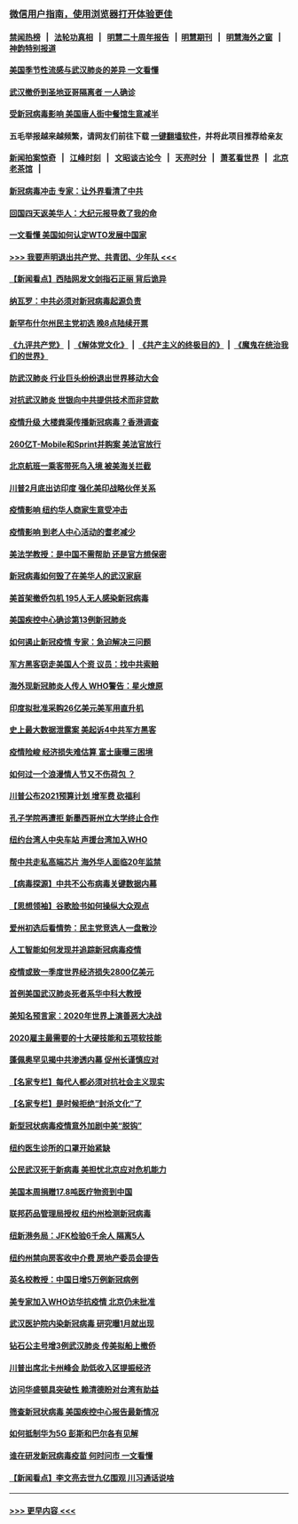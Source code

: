 ### [微信用户指南，使用浏览器打开体验更佳](https://github.com/gfw-breaker/banned-news1/blob/master/indexes/wechat-guide.md?t=0)
#### [禁闻热榜](热点新闻.md?t=0)  &nbsp;&nbsp;|&nbsp;&nbsp; [法轮功真相](https://github.com/gfw-breaker/truth/blob/master/README.md?t=0) &nbsp;&nbsp;|&nbsp;&nbsp; [明慧二十周年报告](https://github.com/gfw-breaker/mh-reports/blob/master/README.md?t=0) &nbsp;&nbsp;|&nbsp;&nbsp;[明慧期刊](https://github.com/gfw-breaker/mh-qikan) &nbsp;&nbsp;|&nbsp;&nbsp; [明慧海外之窗](https://github.com/gfw-breaker/mh-news/blob/master/README.md?t=0) &nbsp;&nbsp;|&nbsp;&nbsp; [神韵特别报道](https://github.com/gfw-breaker/mh-news/blob/master/shenyun.md?t=0)
#### [美国季节性流感与武汉肺炎的差异 一文看懂](../pages/nsc412/n11862428.md?t=02121502) 
#### [武汉撤侨到圣地亚哥隔离者 一人确诊](../pages/nsc412/n11862460.md?t=02121502) 
#### [受新冠病毒影响 美国唐人街中餐馆生意减半](../pages/nsc412/n11861940.md?t=02121502) 
#### 五毛举报越来越频繁，请网友们前往下载 [一键翻墙软件](https://github.com/gfw-breaker/ssr-accounts)，并将此项目推荐给亲友
#### [新闻拍案惊奇](https://github.com/gfw-breaker/banned-news1/blob/master/pages/link4.md) &nbsp;&nbsp;|&nbsp;&nbsp; [江峰时刻](https://github.com/gfw-breaker/banned-news1/blob/master/pages/link4.md) &nbsp;&nbsp;|&nbsp;&nbsp; [文昭谈古论今](https://github.com/gfw-breaker/banned-news1/blob/master/pages/link4.md) &nbsp;&nbsp;|&nbsp;&nbsp; [天亮时分](https://github.com/gfw-breaker/banned-news1/blob/master/pages/link4.md) &nbsp;&nbsp;|&nbsp;&nbsp; [萧茗看世界](https://github.com/gfw-breaker/banned-news1/blob/master/pages/link4.md) &nbsp;&nbsp;|&nbsp;&nbsp; [北京老茶馆](https://github.com/gfw-breaker/banned-news1/blob/master/pages/link4.md) &nbsp;&nbsp;|&nbsp;&nbsp; 
#### [新冠病毒冲击 专家：让外界看清了中共](../pages/nsc412/n11862280.md?t=02121502) 
#### [回国四天返美华人：大纪元报导救了我的命](../pages/nsc412/n11862181.md?t=02121502) 
#### [一文看懂 美国如何认定WTO发展中国家](../pages/nsc412/n11862051.md?t=02121502) 
#### [>>> 我要声明退出共产党、共青团、少年队 <<<](https://github.com/begood0513/goodnews/blob/master/quit/letter.md) 
#### [【新闻看点】西陆网发文剑指石正丽 背后诡异](../pages/nsc412/n11861792.md?t=02121502) 
#### [纳瓦罗：中共必须对新冠病毒起源负责](../pages/nsc412/n11861810.md?t=02121502) 
#### [新罕布什尔州民主党初选 晚8点陆续开票](../pages/nsc412/n11861872.md?t=02121502) 
#### [《九评共产党》](https://github.com/begood0513/9ping.md/blob/master/README.md) &nbsp;|&nbsp; [《解体党文化》](../../../../jtdwh.md/blob/master/README.md)  &nbsp;|&nbsp; [《共产主义的终极目的》](../../../../gczydzjmd.md/blob/master/README.md) &nbsp;|&nbsp; [《魔鬼在统治我们的世界》](../../../../mgztzwmdsj.md/blob/master/README.md) 
#### [防武汉肺炎 行业巨头纷纷退出世界移动大会](../pages/nsc412/n11861795.md?t=02121502) 
#### [对抗武汉肺炎 世银向中共提供技术而非贷款](../pages/nsc412/n11861652.md?t=02121502) 
#### [疫情升级 大楼粪渠传播新冠病毒？香港调查](../pages/nsc412/n11861556.md?t=02121502) 
#### [260亿T-Mobile和Sprint并购案 美法官放行](../pages/nsc412/n11861511.md?t=02121502) 
#### [北京航班一乘客带死鸟入境 被美海关拦截](../pages/nsc412/n11861317.md?t=02121502) 
#### [川普2月底出访印度 强化美印战略伙伴关系](../pages/nsc412/n11860557.md?t=02121502) 
#### [疫情影响  纽约华人商家生意受冲击](../pages/nsc412/n11860284.md?t=02121502) 
#### [疫情影响  到老人中心活动的耆老减少](../pages/nsc412/n11860199.md?t=02121502) 
#### [美法学教授：是中国不需帮助 还是官方想保密](../pages/nsc412/n11859492.md?t=02121502) 
#### [新冠病毒如何毁了在美华人的武汉家庭](../pages/nsc412/n11859524.md?t=02121502) 
#### [美首架撤侨包机 195人无人感染新冠病毒](../pages/nsc412/n11859908.md?t=02121502) 
#### [美国疾控中心确诊第13例新冠肺炎](../pages/nsc412/n11859966.md?t=02121502) 
#### [如何遏止新冠疫情 专家：急迫解决三问题](../pages/nsc412/n11859685.md?t=02121502) 
#### [军方黑客窃走美国人个资 议员：找中共索赔](../pages/nsc412/n11859371.md?t=02121502) 
#### [海外现新冠肺炎人传人 WHO警告：星火燎原](../pages/nsc412/n11859252.md?t=02121502) 
#### [印度拟批准采购26亿美元美军用直升机](../pages/nsc412/n11859143.md?t=02121502) 
#### [史上最大数据泄露案 美起诉4中共军方黑客](../pages/nsc412/n11859115.md?t=02121502) 
#### [疫情险峻 经济损失难估算 富士康曝三困境](../pages/nsc412/n11859120.md?t=02121502) 
#### [如何过一个浪漫情人节又不伤荷包 ？](../pages/nsc412/n11858969.md?t=02121502) 
#### [川普公布2021预算计划 增军费 砍福利](../pages/nsc412/n11859012.md?t=02121502) 
#### [孔子学院再遭拒 新墨西哥州立大学终止合作](../pages/nsc412/n11858661.md?t=02121502) 
#### [纽约台湾人中央车站  声援台湾加入WHO](../pages/nsc412/n11857757.md?t=02121502) 
#### [帮中共走私高端芯片 海外华人面临20年监禁](../pages/nsc412/n11855016.md?t=02121502) 
#### [【病毒探源】中共不公布病毒关键数据内幕](../pages/nsc412/n11856584.md?t=02121502) 
#### [【思想领袖】谷歌脸书如何操纵大众观点](../pages/nsc412/n11680874.md?t=02121502) 
#### [爱州初选后看情势：民主党竞选人一盘散沙](../pages/nsc412/n11856557.md?t=02121502) 
#### [人工智能如何发现并追踪新冠病毒疫情](../pages/nsc412/n11856398.md?t=02121502) 
#### [疫情或致一季度世界经济损失2800亿美元](../pages/nsc412/n11855639.md?t=02121502) 
#### [首例美国武汉肺炎死者系华中科大教授](../pages/nsc412/n11855500.md?t=02121502) 
#### [美知名预言家：2020年世界上演善恶大决战](../pages/nsc412/n11855418.md?t=02121502) 
#### [2020雇主最需要的十大硬技能和五项软技能](../pages/nsc412/n11850953.md?t=02121502) 
#### [蓬佩奥罕见揭中共渗透内幕 促州长谨慎应对](../pages/nsc412/n11854685.md?t=02121502) 
#### [【名家专栏】每代人都必须对抗社会主义现实](../pages/nsc412/n11831412.md?t=02121502) 
#### [【名家专栏】是时候拒绝“封杀文化”了](../pages/nsc412/n11814093.md?t=02121502) 
#### [新型冠状病毒疫情意外加剧中美“脱钩”](../pages/nsc412/n11854475.md?t=02121502) 
#### [纽约医生诊所的口罩开始紧缺](../pages/nsc412/n11853364.md?t=02121502) 
#### [公民武汉死于新病毒 美担忧北京应对危机能力](../pages/nsc412/n11854331.md?t=02121502) 
#### [美国本周捐赠17.8吨医疗物资到中国](../pages/nsc412/n11854269.md?t=02121502) 
#### [联邦药品管理局授权  纽约州检测新冠病毒](../pages/nsc412/n11853371.md?t=02121502) 
#### [纽新港务局：JFK检验6千余人  隔离5人](../pages/nsc412/n11853366.md?t=02121502) 
#### [纽约州禁向房客收中介费  房地产委员会提告](../pages/nsc412/n11853360.md?t=02121502) 
#### [英名校教授：中国日增5万例新冠病例](../pages/nsc412/n11854174.md?t=02121502) 
#### [美专家加入WHO访华抗疫情 北京仍未批准](../pages/nsc412/n11854043.md?t=02121502) 
#### [武汉医护院内染新冠病毒 研究曝1月就出现](../pages/nsc412/n11852928.md?t=02121502) 
#### [钻石公主号增3例武汉肺炎 传美拟船上撤侨](../pages/nsc412/n11853240.md?t=02121502) 
#### [川普出席北卡州峰会 助低收入区提振经济](../pages/nsc412/n11853232.md?t=02121502) 
#### [访问华盛顿具突破性 赖清德盼对台湾有助益](../pages/nsc412/n11853129.md?t=02121502) 
#### [筛查新冠状病毒 美国疾控中心报告最新情况](../pages/nsc412/n11853070.md?t=02121502) 
#### [如何抵制华为5G 彭斯和巴尔各有见解](../pages/nsc412/n11852535.md?t=02121502) 
#### [谁在研发新冠病毒疫苗 何时问市 一文看懂](../pages/nsc412/n11852840.md?t=02121502) 
#### [【新闻看点】李文亮去世九亿围观 川习通话说啥](../pages/nsc412/n11852360.md?t=02121502) 

----
#### [ >>> 更早内容 <<< ](../indexes/nsc412-earlier.md)
